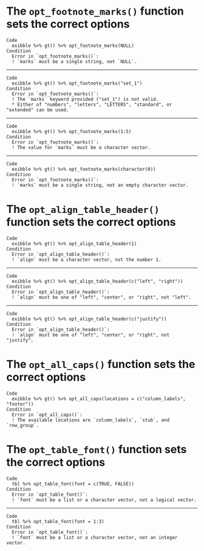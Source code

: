 # The `opt_footnote_marks()` function sets the correct options

    Code
      exibble %>% gt() %>% opt_footnote_marks(NULL)
    Condition
      Error in `opt_footnote_marks()`:
      ! `marks` must be a single string, not `NULL`.

---

    Code
      exibble %>% gt() %>% opt_footnote_marks("set_1")
    Condition
      Error in `opt_footnote_marks()`:
      ! The `marks` keyword provided ("set_1") is not valid.
      * Either of "numbers", "letters", "LETTERS", "standard", or "extended" can be used.

---

    Code
      exibble %>% gt() %>% opt_footnote_marks(1:5)
    Condition
      Error in `opt_footnote_marks()`:
      ! The value for `marks` must be a character vector.

---

    Code
      exibble %>% gt() %>% opt_footnote_marks(character(0))
    Condition
      Error in `opt_footnote_marks()`:
      ! `marks` must be a single string, not an empty character vector.

# The `opt_align_table_header()` function sets the correct options

    Code
      exibble %>% gt() %>% opt_align_table_header(1)
    Condition
      Error in `opt_align_table_header()`:
      ! `align` must be a character vector, not the number 1.

---

    Code
      exibble %>% gt() %>% opt_align_table_header(c("left", "right"))
    Condition
      Error in `opt_align_table_header()`:
      ! `align` must be one of "left", "center", or "right", not "left".

---

    Code
      exibble %>% gt() %>% opt_align_table_header(c("justify"))
    Condition
      Error in `opt_align_table_header()`:
      ! `align` must be one of "left", "center", or "right", not "justify".

# The `opt_all_caps()` function sets the correct options

    Code
      exibble %>% gt() %>% opt_all_caps(locations = c("column_labels", "footer"))
    Condition
      Error in `opt_all_caps()`:
      ! The available locations are `column_labels`, `stub`, and `row_group`.

# The `opt_table_font()` function sets the correct options

    Code
      tbl %>% opt_table_font(font = c(TRUE, FALSE))
    Condition
      Error in `opt_table_font()`:
      ! `font` must be a list or a character vector, not a logical vector.

---

    Code
      tbl %>% opt_table_font(font = 1:3)
    Condition
      Error in `opt_table_font()`:
      ! `font` must be a list or a character vector, not an integer vector.

